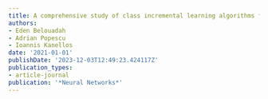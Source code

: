 ```yaml
---
title: A comprehensive study of class incremental learning algorithms for visual tasks
authors:
- Eden Belouadah
- Adrian Popescu
- Ioannis Kanellos
date: '2021-01-01'
publishDate: '2023-12-03T12:49:23.424117Z'
publication_types:
- article-journal
publication: '*Neural Networks*'
---
```

